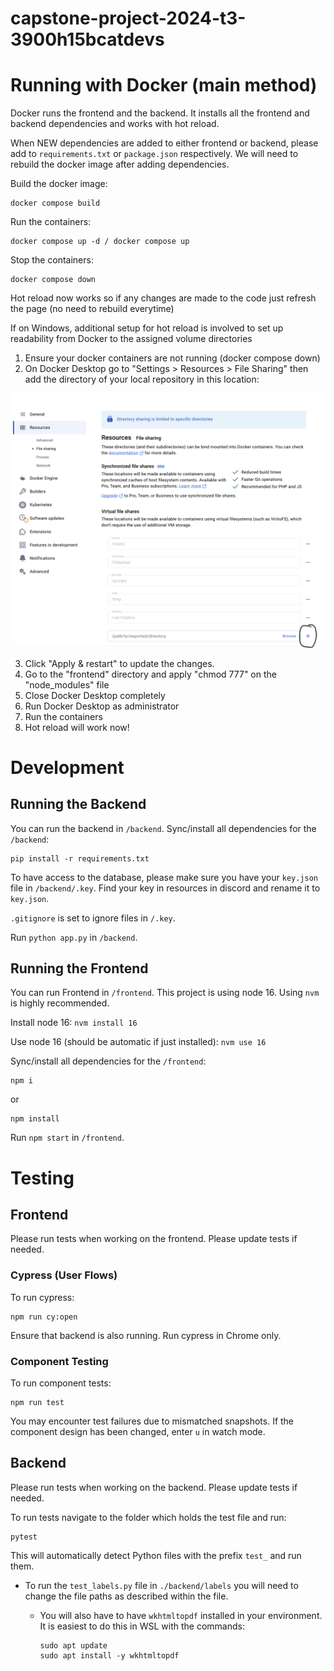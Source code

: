 # capstone-project-2024-t3-3900h15bcatdevs

# Running with Docker (main method)

Docker runs the frontend and the backend. It installs all the frontend and backend dependencies and works with hot reload.

When NEW dependencies are added to either frontend or backend, please add to `requirements.txt` or `package.json` respectively. We will need to rebuild the docker image after adding dependencies.

Build the docker image:

```
docker compose build
```

Run the containers:

```
docker compose up -d / docker compose up
```

Stop the containers:

```
docker compose down
```

Hot reload now works so if any changes are made to the code just refresh the page (no need to rebuild everytime)

If on Windows, additional setup for hot reload is involved to set up readability from Docker to the assigned volume directories

1. Ensure your docker containers are not running (docker compose down)
2. On Docker Desktop go to "Settings > Resources > File Sharing" then add the directory of your local repository in this location:

![docker](/docker.png)

3. Click "Apply & restart" to update the changes.
4. Go to the "frontend" directory and apply "chmod 777" on the "node_modules" file
5. Close Docker Desktop completely
6. Run Docker Desktop as administrator
7. Run the containers
8. Hot reload will work now!

# Development

## Running the Backend

You can run the backend in `/backend`.
Sync/install all dependencies for the `/backend`:

```
pip install -r requirements.txt
```

To have access to the database, please make sure you have your `key.json` file in `/backend/.key`. Find your key in resources in discord and rename it to `key.json`.

`.gitignore` is set to ignore files in `/.key`.

Run `python app.py` in `/backend`.

## Running the Frontend

You can run Frontend in `/frontend`.
This project is using node 16. Using `nvm` is highly recommended.

Install node 16:
`nvm install 16`

Use node 16 (should be automatic if just installed):
`nvm use 16`

Sync/install all dependencies for the `/frontend`:

```
npm i
```

or

```
npm install
```

Run `npm start` in `/frontend`.

# Testing

## Frontend

Please run tests when working on the frontend. Please update tests if needed.

### Cypress (User Flows)

To run cypress:

```
npm run cy:open
```

Ensure that backend is also running. Run cypress in Chrome only.

### Component Testing

To run component tests:

```
npm run test
```

You may encounter test failures due to mismatched snapshots. If the component design has been changed, enter `u` in watch mode.

## Backend

Please run tests when working on the backend. Please update tests if needed.

To run tests navigate to the folder which holds the test file and run:

```
pytest
```

This will automatically detect Python files with the prefix `test_` and run them.

- To run the `test_labels.py` file in `./backend/labels` you will need to change the file paths as described within the file.
  - You will also have to have `wkhtmltopdf` installed in your environment. It is easiest to do this in WSL with the commands:

    ```plain
    sudo apt update
    sudo apt install -y wkhtmltopdf
    ```
